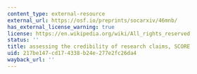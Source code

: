 ```yaml
---
content_type: external-resource
external_url: https://osf.io/preprints/socarxiv/46mnb/
has_external_license_warning: true
license: https://en.wikipedia.org/wiki/All_rights_reserved
status: ''
title: assessing the credibility of research claims, SCORE
uid: 217be147-cd17-4338-b24e-277e2fc26da4
wayback_url: ''
---
```

